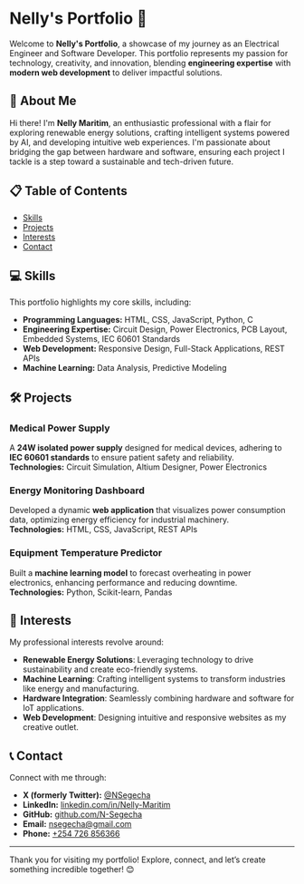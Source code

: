 # Nelly's Portfolio 🌟

Welcome to **Nelly's Portfolio**, a showcase of my journey as an Electrical Engineer and Software Developer. This portfolio represents my passion for technology, creativity, and innovation, blending **engineering expertise** with **modern web development** to deliver impactful solutions.  

## 🌈 About Me
Hi there! I'm **Nelly Maritim**, an enthusiastic professional with a flair for exploring renewable energy solutions, crafting intelligent systems powered by AI, and developing intuitive web experiences. I'm passionate about bridging the gap between hardware and software, ensuring each project I tackle is a step toward a sustainable and tech-driven future.

## 📋 Table of Contents
- [Skills](#skills)
- [Projects](#projects)
- [Interests](#interests)
- [Contact](#contact)

## 💻 Skills
This portfolio highlights my core skills, including:
- **Programming Languages:** HTML, CSS, JavaScript, Python, C
- **Engineering Expertise:** Circuit Design, Power Electronics, PCB Layout, Embedded Systems, IEC 60601 Standards
- **Web Development:** Responsive Design, Full-Stack Applications, REST APIs
- **Machine Learning:** Data Analysis, Predictive Modeling

## 🛠️ Projects
### **Medical Power Supply**
A **24W isolated power supply** designed for medical devices, adhering to **IEC 60601 standards** to ensure patient safety and reliability.  
**Technologies:** Circuit Simulation, Altium Designer, Power Electronics

### **Energy Monitoring Dashboard**
Developed a dynamic **web application** that visualizes power consumption data, optimizing energy efficiency for industrial machinery.  
**Technologies:** HTML, CSS, JavaScript, REST APIs

### **Equipment Temperature Predictor**
Built a **machine learning model** to forecast overheating in power electronics, enhancing performance and reducing downtime.  
**Technologies:** Python, Scikit-learn, Pandas

## 🌱 Interests
My professional interests revolve around:
- **Renewable Energy Solutions**: Leveraging technology to drive sustainability and create eco-friendly systems.
- **Machine Learning**: Crafting intelligent systems to transform industries like energy and manufacturing.
- **Hardware Integration**: Seamlessly combining hardware and software for IoT applications.
- **Web Development**: Designing intuitive and responsive websites as my creative outlet.

## 📞 Contact
Connect with me through:
- **X (formerly Twitter):** [@NSegecha](https://x.com/NSegecha)
- **LinkedIn:** [linkedin.com/in/Nelly-Maritim](https://linkedin.com/in/Nelly-Maritim)
- **GitHub:** [github.com/N-Segecha](https://github.com/N-Segecha)
- **Email:** [nsegecha@gmail.com](mailto:nsegecha@gmail.com)
- **Phone:** [+254 726 856366](tel:+254726856366)

---

Thank you for visiting my portfolio! Explore, connect, and let’s create something incredible together! 😊
